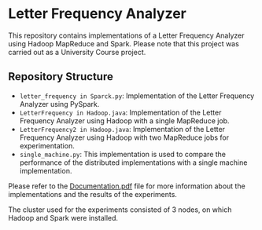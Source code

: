 # Letter Frequency Analyzer

This repository contains implementations of a Letter Frequency Analyzer using Hadoop MapReduce and Spark.
Please note that this project was carried out as a University Course project.

## Repository Structure

- `letter_frequency in Sparck.py`: Implementation of the Letter Frequency Analyzer using PySpark.
- `LetterFrequency in Hadoop.java`: Implementation of the Letter Frequency Analyzer using Hadoop with a single MapReduce job.
- `LetterFrequency2 in Hadoop.java`: Implementation of the Letter Frequency Analyzer using Hadoop with two MapReduce jobs for experimentation.
- `single_machine.py`: This implementation is used to compare the performance of the distributed implementations with a single machine implementation.

Please refer to the [Documentation.pdf](Documentation.pdf) file for more information about the implementations and the results of the experiments.

The cluster used for the experiments consisted of 3 nodes, on which Hadoop and Spark were installed.